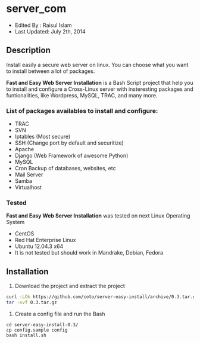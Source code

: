 server_com
==========
 
- Edited By   : Raisul Islam
- Last Updated: July 2th, 2014

## Description
Install easily a secure web server on linux. You can choose what you want to install between a lot of packages.

**Fast and Easy Web Server Installation** is a Bash Script project that help you to install and configure a Cross-Linux server with insteresting packages and funtionalities, like Wordpress, MySQL, TRAC, and many more.

### List of packages availables to install and configure:

 * TRAC
 * SVN
 * Iptables (Most secure)
 * SSH (Change port by default and securitize)
 * Apache
 * Django (Web Framework of awesome Python)
 * MySQL
 * Cron Backup of databases, websites, etc
 * Mail Server
 * Samba
 * Virtualhost

### Tested
**Fast and Easy Web Server Installation** was tested on next Linux Operating System
 
 * CentOS
 * Red Hat Enterprise Linux 
 * Ubuntu 12.04.3 x64
 * It is not tested but should work in Mandrake, Debian, Fedora

## Installation

 1. Download the project and extract the project

 ```sh
 curl -LOk https://github.com/coto/server-easy-install/archive/0.3.tar.gz
 tar -xvf 0.3.tar.gz
 ```

 1. Create a config file and run the Bash

 ```
 cd server-easy-install-0.3/
 cp config.sample config
 bash install.sh
 ```

 	
